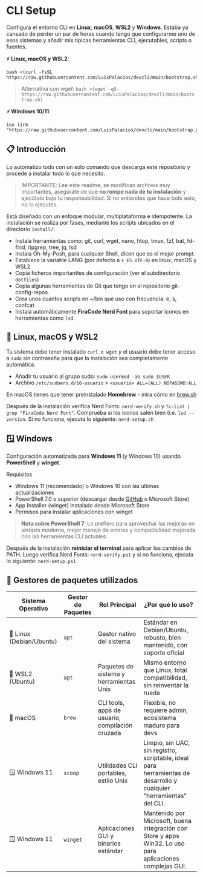# CLI Setup

Configura el entorno CLI en **Linux**, **macOS**, **WSL2** y **Windows**. Estaba ya cansado de perder un par de horas cuando tengo que configurarme uno de esos sistemas y añadir mis tipicas herramientas CLI, ejecutables, scripts o fuentes.

**⚡ Linux, macOS y WSL2**:

```console
bash <(curl -fsSL https://raw.githubusercontent.com/LuisPalacios/devcli/main/bootstrap.sh)
```

> Alternativa con *wget*: `bash <(wget -qO- https://raw.githubusercontent.com/LuisPalacios/devcli/main/bootstrap.sh)`

**⚡ Windows 10/11**:

```console
iex (irm "https://raw.githubusercontent.com/LuisPalacios/devcli/main/bootstrap.ps1")
```

## 📋 Introducción

Lo automatizo todo con un solo comando que descarga este repositorio y procede a instalar todo lo que necesito.

> IMPORTANTE: Lee este readme, se modifican archivos muy importantes, asegúrate de que **no rompe nada de tu instalación** y ejecútalo bajo tu responsabilidad. Si no entiendes que hace todo esto, no lo ejecutes.

Está diseñado con un enfoque modular, multiplataforma e idempotente. La instalación se realiza por fases, mediante los scripts ubicados en el directorio `install/`:

- Instala herramientas como: git, curl, wget, nano, htop, tmux, fzf, bat, fd-find, ripgrep, tree, jq, lsd
- Instala Oh-My-Posh, para cualquier Shell, dicen que es el mejor prompt.
- Establece la variable LANG (por defecto a `s_ES.UTF-8`) en linux, macOS y WSL2
- Copia ficheros importanttes de configuración (ver el subdirectorio `dotfiles`)
- Copia algunas herramientas de Git que tengo en el repositorio git-config-repos.
- Crea unos cuantos scripts en ~/bin que uso con frecuencia: e, s, confcat
- Instala automáticamente **FiraCode Nerd Font** para soportar iconos en herramientas como `lsd`.

## 🐧 Linux, macOS y WSL2

Tu sistema debe tener instalado `curl o wget` y el usuario debe tener acceso a `sudo` sin contraseña para que la instalación sea completamente automática.

- Añadir tu usuario al grupo sudo: `sudo usermod -aG sudo $USER`
- Archivo `/etc/sudoers.d/10-usuario` > `<usuario> ALL=(ALL) NOPASSWD:ALL`

En macOS tienes que tener preinstalado **Homebrew** - mira cómo en [brew.sh](https://brew.sh)

Después de la instalación verifica Nerd Fonts: `nerd-verify.sh` y `fc-list | grep "FiraCode Nerd Font"`. Comprueba si los iconos salen bien (i.e. `lsd --version`. Si no funciona, ejecuta lo siguiente: `nerd-setup.sh`

## 🪟 Windows

Configuración automatizada para **Windows 11** (y Windows 10) usando **PowerShell** y **winget**.

Requisitos

- Windows 11 (recomendado) o Windows 10 con las últimas actualizaciones
- PowerShell 7.0 o superior (descargar desde [GitHub](https://github.com/PowerShell/PowerShell/releases) o Microsoft Store)
- App Installer (winget) instalado desde Microsoft Store
- Permisos para instalar aplicaciones con winget

> **Nota sobre PowerShell 7**: Lo prefiero para aprovechar las mejoras en sintaxis moderna, mejor manejo de errores y compatibilidad mejorada con las herramientas CLI actuales.

Después de la instalación **reiniciar el terminal** para aplicar los cambios de PATH. Luego verifica Nerd Fonts: `nerd-verify.ps1` y si no funciona, ejecuta lo siguiente: `nerd-setup.ps1`

## 🧰 Gestores de paquetes utilizados

| Sistema Operativo     | Gestor de Paquetes | Rol Principal                                      | ¿Por qué lo uso?                                                                 |
|------------------------|--------------------|----------------------------------------------------|------------------------------------------------------------------------------------|
| 🐧 Linux (Debian/Ubuntu) | `apt`              | Gestor nativo del sistema                          | Estándar en Debian/Ubuntu, robusto, bien mantenido, con soporte oficial           |
| 🐧 WSL2 (Ubuntu)        | `apt`              | Paquetes de sistema y herramientas Unix            | Mismo entorno que Linux, total compatibilidad, sin reinventar la rueda            |
| 🍎 macOS               | `brew`             | CLI tools, apps de usuario, compilación cruzada    | Flexible, no requiere admin, ecosistema maduro para devs                          |
| 🪟 Windows 11          | `scoop`            | Utilidades CLI portables, estilo Unix              | Limpio, sin UAC, sin registro, scriptable, ideal para herramientas de desarrollo y cualquier "herramientas" del CLI.  |
| 🪟 Windows 11          | `winget`           | Aplicaciones GUI y binarios estándar               | Mantenido por Microsoft, buena integración con Store y apps Win32. Lo uso para aplicaciones complejas GUI.  |
